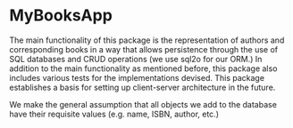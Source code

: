 # MyBooksApp

The main functionality of this package is the representation of authors and corresponding books in a way that allows
persistence through the use of SQL databases and CRUD operations (we use sql2o for our ORM.) In addition to the main
functionality as mentioned before, this package also includes various tests for the implementations devised. This
package establishes a basis for setting up client-server architecture in the future.

We make the general assumption that all objects we add to the database have their requisite values (e.g. name, ISBN,
author, etc.)